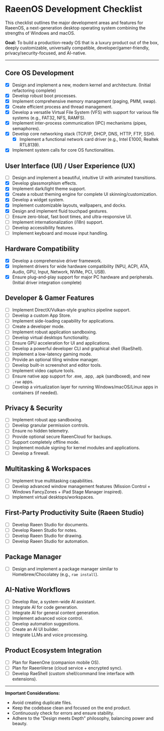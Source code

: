 # RaeenOS Development Checklist

This checklist outlines the major development areas and features for RaeenOS, a next-generation desktop operating system combining the strengths of Windows and macOS.

**Goal:** To build a production-ready OS that is a luxury product out of the box, deeply customizable, universally compatible, developer/gamer-friendly, privacy/security-focused, and AI-native.

---

## Core OS Development
- [x] Design and implement a new, modern kernel and architecture. (Initial refactoring complete)
- [x] Develop robust boot processes.
- [x] Implement comprehensive memory management (paging, PMM, swap).
- [x] Create efficient process and thread management.
- [x] Develop a versatile Virtual File System (VFS) with support for various file systems (e.g., FAT32, NFS, RAMFS).
- [x] Implement inter-process communication (IPC) mechanisms (pipes, semaphores).
- [x] Develop core networking stack (TCP/IP, DHCP, DNS, HTTP, FTP, SSH).
  - [x] Implement a functional network card driver (e.g., Intel E1000, Realtek RTL8139).
- [x] Implement system calls for core OS functionalities.

## User Interface (UI) / User Experience (UX)
- [ ] Design and implement a beautiful, intuitive UI with animated transitions.
- [x] Develop glassmorphism effects.
- [x] Implement dark/light theme support.
- [x] Create a robust theming engine for complete UI skinning/customization.
- [x] Develop a widget system.
- [x] Implement customizable layouts, wallpapers, and docks.
- [x] Design and implement fluid touchpad gestures.
- [ ] Ensure zero-bloat, fast boot times, and ultra-responsive UI.
- [ ] Implement internationalization (i18n) support.
- [ ] Develop accessibility features.
- [ ] Implement keyboard and mouse input handling.

## Hardware Compatibility
- [x] Develop a comprehensive driver framework.
- [x] Implement drivers for wide hardware compatibility (NPU, ACPI, ATA, Audio, GPU, Input, Network, NVMe, PCI, USB).
- [x] Ensure plug-and-play support for major PC hardware and peripherals. (Initial driver integration complete)

## Developer & Gamer Features
- [ ] Implement DirectX/Vulkan-style graphics pipeline support.
- [ ] Develop a custom App Store.
- [ ] Implement side-loading capability for applications.
- [ ] Create a developer mode.
- [ ] Implement robust application sandboxing.
- [ ] Develop virtual desktops functionality.
- [ ] Ensure GPU acceleration for UI and applications.
- [ ] Develop a powerful developer CLI and graphical shell (RaeShell).
- [ ] Implement a low-latency gaming mode.
- [ ] Provide an optional tiling window manager.
- [ ] Develop built-in screenshot and editor tools.
- [ ] Implement video capture tools.
- [ ] Ensure native app support for .exe, .app, .apk (sandboxed), and new `.rae` apps.
- [ ] Develop a virtualization layer for running Windows/macOS/Linux apps in containers (if needed).

## Privacy & Security
- [ ] Implement robust app sandboxing.
- [ ] Develop granular permission controls.
- [ ] Ensure no hidden telemetry.
- [ ] Provide optional secure RaeenCloud for backups.
- [ ] Support completely offline mode.
- [ ] Implement module signing for kernel modules and applications.
- [ ] Develop a firewall.

## Multitasking & Workspaces
- [ ] Implement true multitasking capabilities.
- [ ] Develop advanced window management features (Mission Control + Windows FancyZones + iPad Stage Manager inspired).
- [ ] Implement virtual desktops/workspaces.

## First-Party Productivity Suite (Raeen Studio)
- [ ] Develop Raeen Studio for documents.
- [ ] Develop Raeen Studio for notes.
- [ ] Develop Raeen Studio for drawing.
- [ ] Develop Raeen Studio for automation.

## Package Manager
- [ ] Design and implement a package manager similar to Homebrew/Chocolatey (e.g., `rae install`).

## AI-Native Workflows
- [ ] Develop *Rae*, a system-wide AI assistant.
- [ ] Integrate AI for code generation.
- [ ] Integrate AI for general content generation.
- [ ] Implement advanced voice control.
- [ ] Develop automation suggestions.
- [ ] Create an AI UI builder.
- [ ] Integrate LLMs and voice processing.

## Product Ecosystem Integration
- [ ] Plan for RaeenOne (companion mobile OS).
- [ ] Plan for RaeenVerse (cloud service + encrypted sync).
- [ ] Develop RaeShell (custom shell/command line interface with extensions).

---

**Important Considerations:**
- Avoid creating duplicate files.
- Keep the codebase clean and focused on the end product.
- Continuously check for errors and ensure stability.
- Adhere to the "Design meets Depth" philosophy, balancing power and beauty.
